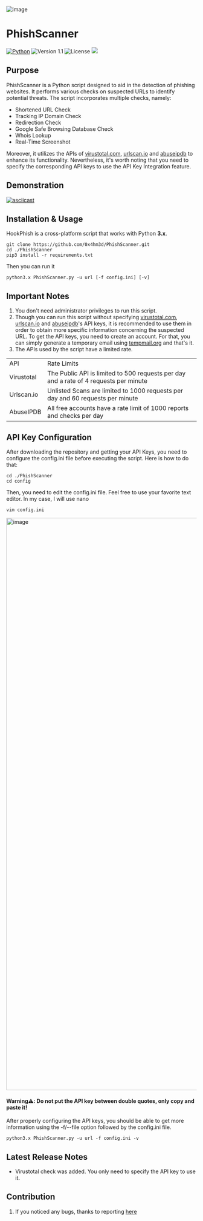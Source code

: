 ![image](https://github.com/0x4hm3d/PhishScanner/assets/81084776/c7fee512-e075-4d61-904b-cf7b46af0135)

# PhishScanner
[![Python](https://img.shields.io/badge/Python-3.x-yellow.svg)](https://www.python.org/) 
![Version 1.1](http://img.shields.io/badge/version-v1.1-orange.svg) ![License](https://img.shields.io/badge/license-MIT-red.svg) <img src="https://img.shields.io/badge/Maintained%3F-Yes-96c40f"> 

## Purpose
PhishScanner is a Python script designed to aid in the detection of phishing websites. It performs various checks on suspected URLs to identify potential threats. The script incorporates multiple checks, namely:
- Shortened URL Check
- Tracking IP Domain Check
- Redirection Check
- Google Safe Browsing Database Check
- Whois Lookup
- Real-Time Screenshot

Moreover, it utilizes the APIs of <a href="https://www.virustotal.com/gui/join-us">virustotal.com</a>, <a href="https://urlscan.io/docs/api/">urlscan.io</a> and <a href="https://www.abuseipdb.com/api">abuseipdb</a> to enhance its functionality.
Nevertheless, it's worth noting that you need to specify the corresponding API keys to use the API Key Integration feature.

## Demonstration
[![asciicast](https://asciinema.org/a/1U3yiPKU0aP0VU4rU9iSU56n6.svg)](https://asciinema.org/a/1U3yiPKU0aP0VU4rU9iSU56n6)

## Installation & Usage
HookPhish is a cross-platform script that works with Python **3.x**.
```
git clone https://github.com/0x4hm3d/PhishScanner.git
cd ./PhishScanner
pip3 install -r requirements.txt
```
Then you can run it
```
python3.x PhishScanner.py -u url [-f config.ini] [-v]
```

## Important Notes
1. You don't need administrator privileges to run this script.
2. Though you can run this script without specifying <a href="https://www.virustotal.com/gui/join-us">virustotal.com</a>, <a href="https://urlscan.io/docs/api/">urlscan.io</a> and <a href="https://www.abuseipdb.com/api">abuseipdb</a>'s API keys, it is recommended to use them in order to obtain more specific information concerning the suspected URL. To get the API keys, you need to create an account. For that, you can simply generate a temporary email using <a href="https://temp-mail.org/">tempmail.org</a> and that's it.
3. The APIs used by the script have a limited rate.
<table>
  <tr>
    <td> API </td>
    <td> Rate Limits</td>
  </tr>
  <tr>
    <td> Virustotal </td>
    <td> The Public API is limited to 500 requests per day and a rate of 4 requests per minute </td>
  </tr>
  <tr>
    <td> Urlscan.io </td>
    <td> Unlisted Scans are limited to 1000	requests per day and 60 requests per minute</td>
  </tr>
  <tr>
    <td> AbuseIPDB </td>
    <td> All free accounts have a rate limit of 1000 reports and checks per day</td>
  </tr>
</table>

## API Key Configuration
After downloading the repository and getting your API Keys, you need to configure the config.ini file before executing the script. Here is how to do that:
```
cd ./PhishScanner
cd config
```
Then, you need to edit the config.ini file. Feel free to use your favorite text editor. In my case, I will use nano
```
vim config.ini
```
<img width="1512" alt="image" src="https://github.com/0x4hm3d/PhishScanner/assets/81084776/d1825f7c-cc78-4f9c-aef6-e77dae2f24e5">

#### Warning⚠️: Do not put the API key between double quotes, only copy and paste it!

After properly configuring the API keys, you should be able to get more information using the -f/--file option followed by the config.ini file.
```
python3.x PhishScanner.py -u url -f config.ini -v
```

## Latest Release Notes
- Virustotal check was added. You only need to specify the API key to use it.

## Contribution
1. If you noticed any bugs, thanks to reporting <a href="https://github.com/0x4hm3d/PhishScanner/issues">here</a> 
